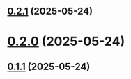 ## [0.2.1](https://github.com/alysonmota/understanding-pr-and-changelong/compare/v0.2.0...v0.2.1) (2025-05-24)

# [0.2.0](https://github.com/alysonmota/understanding-pr-and-changelong/compare/v0.1.1...v0.2.0) (2025-05-24)

## [0.1.1](https://github.com/alysonmota/understanding-pr-and-changelong/compare/v0.1.0...v0.1.1) (2025-05-24)
